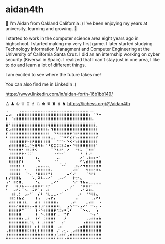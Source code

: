 # aidan4th
👋 I'm Aidan from Oakland California :) I've been enjoying my years at university, learning and growing. 👋

I started to work in the computer science area eight years ago in highschool. I started making my very first game. I later started studying Technology Information Managment and Computer Engineering at the University of California Santa Cruz. I did an an internship working on cyber security (Kiversal in Spain). I realized that I can't stay just in one area, I like to do and learn a lot of different things.

I am excited to see where the future takes me!

You can also find me in LinkedIn :)
 
https://www.linkedin.com/in/aidan-forth-16b1bb149/

♙ ♟ ♔ ♕ ♖ ♗ ♘ ♚ ♛ ♜ ♝ ♞
https://lichess.org/@/aidan4th

⣈⣠⠀⢠⣾⣿⣿⣿⣿⣿⣿⣿⣿⣿⣿⣿⣿⣿⣿⣿⣿⣿⣿⣿⣿⣿⡌⠑⠲⠤
⡇⠀⢱⣿⣿⣿⣿⣿⣿⣿⣿⣿⣿⣿⣿⣿⣿⣿⣿⣿⣿⣿⣿⣿⣿⣿⣿⡄⠀⠀
⣿⠃⣿⣿⣿⣿⣿⣿⣿⣿⣿⣿⣿⢿⣿⣿⣿⣿⣿⣿⣿⣿⣿⣿⣿⣿⣿⣿⡀⠀
⣯⢴⣿⣿⣿⣿⣿⣿⣿⣿⣿⣿⣿⡆⠹⣿⣿⣿⣿⣿⣿⣿⣿⣿⣿⣿⣿⣿⡇⠀
⡇⢸⣿⣿⣿⣿⣿⣿⣿⣿⣿⢻⣿⣧⠀⠈⠙⠿⣿⡿⡫⡼⣋⣿⣿⣿⣿⣿⡿⠀
⠀⢸⣿⣿⣿⣿⡿⢽⡿⣿⣿⡎⣿⣿⠉⠁⠒⠒⠄⠢⢝⠕⣽⣿⣿⣿⣿⣿⡇⠀
⠀⣾⣿⣿⣿⡿⢥⣌⣓⢿⠻⠷⠈⠘⣯⣭⡭⣽⠬⠶⠂⠙⣿⡿⠿⣿⣿⣿⠁⠀
⠀⢹⣿⣿⣿⣅⡘⠷⠟⠑⠀⠀⠀⠀⠀⢈⣳⣋⠄⠊⠀⠀⠙⢲⠀⡄⢻⠃⠀⠀
⠀⣼⣿⣿⣧⡇⠀⠉⠀⢠⡀⠀⠀⠀⠀⠀⣀⠀⠀⠀⠀⠀⠀⡠⠂⢁⣧⣤⠤⠂
⠀⢿⣿⣿⡏⠇⠀⠀⠀⠀⠙⠀⠀⠀⠀⠈⠁⡀⢀⠀⠀⠀⠀⠋⢡⣾⣿⣿⣿⣿
⠀⢸⣿⣿⡇⠘⡀⠀⠀⢠⣶⣶⣶⣦⠀⠀⠀⠈⠁⠀⠀⢠⡷⠊⠙⣿⣿⣿⣿⡛
⠀⢸⣿⣿⡇⠀⠐⢄⠀⠸⣿⣿⣿⠿⡇⠀⠀⠀⠀⣀⠔⡹⠁⠀⠀⠘⢿⢷⠉⠉
⡆⡜⣿⣿⣧⠀⠀⠀⠡⡀⠽⠧⠤⠔⠁⠀⢀⠤⠊⠀⠀⡗⡒⣄⠀⠀⠀⠀⠀⠀
⣰⠁⠸⣯⢿⡄⠀⠀⢀⣈⣦⣀⢀⣀⠤⠊⠁⠀⠀⠀⠀⡱⠁⢹⣷⣶⣤⠤⠤⠤
⠇⠀⢀⡽⡊⠛⢍⠉⣛⡿⠋⡅⢈⡆⠀⠀⠀⠀⢀⠄⠊⠀⠀⢀⠏⣻⣧⡀⠀⠀
⠀⠀⣾⢀⡃⠀⣠⠜⠁⠀⡌⠇⠘⣇⣀⣀⠄⠊⠀⠀⠀⠀⢀⠆⠀⠘⠻⣿⣄⠀
⠀⢸⣯⢸⣷⢮⡀⠀⠀⢸⢰⠀⣠⣲⣏⣆⠀⠀⠀⠀⠀⢀⠆⠀⠀⠀⢀⡴⠋⠃
⠀⣿⣿⡸⣿⣼⣷⣄⣀⣿⢸⢠⢿⣿⣿⣿⣧⠀⠀⢀⢔⠯⢄⢀⡠⠖⠻⢇⡀⢈
⠀⣿⣿⣷⡿⠛⠉⠉⠀⢹⠨⠫⣾⣿⣿⡿⢚⣣⠶⢉⠎⠀⠀⠉⠢⢄⡀⠀⢡⠀
⠀⣿⣿⣿⣿⠀⠀⡀⠀⢸⢀⠑⣼⣿⣿⡏⠠⠀⢉⠏⠀⠀⠀⠀⠀⠀⠈⣲⠈⡀
⠀⣿⣿⣿⣿⣧⣶⠣⡄⠘⡅⠀⣾⣿⣿⠇⠀⢀⠎⠀⠀⠀⠀⠀⢀⣴⣾⣿⣿⣿
⠀⣿⣿⣿⣿⣿⣿⣷⠉⡄⡇⢸⣿⣿⣿⠀⢀⡌⠀⠀⠀⠀⢀⣤⣾⣿⣿⣿⣿⣿
⢠⣿⣿⣿⣿⣿⣿⣽⣿⣇⡇⣿⣿⣿⣿⠀⡌⢠⣂⠄⢀⣴⣿⣿⣿⣿⣿⣿⣿⣿
⣼⣿⣿⣿⣿⣿⣿⣿⣿⣿⣿⣿⣿⣿⣿⡜⣴⣿⢃⣴⣿⣿⣿⣿⣿⣿⣿⣿⣿⣿
